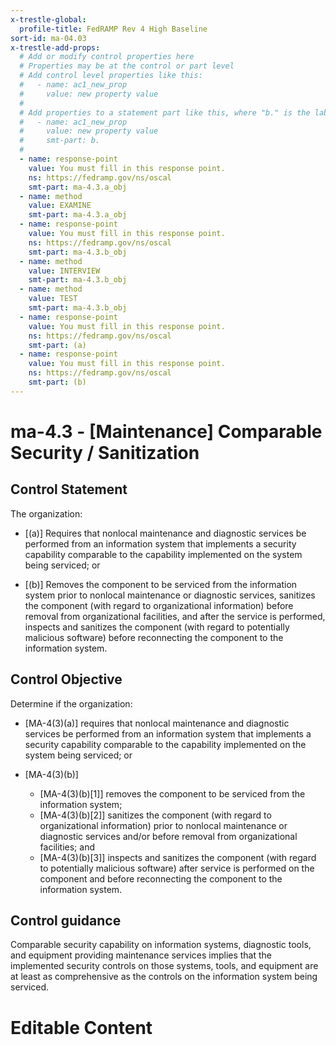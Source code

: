 ```yaml
---
x-trestle-global:
  profile-title: FedRAMP Rev 4 High Baseline
sort-id: ma-04.03
x-trestle-add-props:
  # Add or modify control properties here
  # Properties may be at the control or part level
  # Add control level properties like this:
  #   - name: ac1_new_prop
  #     value: new property value
  #
  # Add properties to a statement part like this, where "b." is the label of the target statement part
  #   - name: ac1_new_prop
  #     value: new property value
  #     smt-part: b.
  #
  - name: response-point
    value: You must fill in this response point.
    ns: https://fedramp.gov/ns/oscal
    smt-part: ma-4.3.a_obj
  - name: method
    value: EXAMINE
    smt-part: ma-4.3.a_obj
  - name: response-point
    value: You must fill in this response point.
    ns: https://fedramp.gov/ns/oscal
    smt-part: ma-4.3.b_obj
  - name: method
    value: INTERVIEW
    smt-part: ma-4.3.b_obj
  - name: method
    value: TEST
    smt-part: ma-4.3.b_obj
  - name: response-point
    value: You must fill in this response point.
    ns: https://fedramp.gov/ns/oscal
    smt-part: (a)
  - name: response-point
    value: You must fill in this response point.
    ns: https://fedramp.gov/ns/oscal
    smt-part: (b)
---
```


# ma-4.3 - \[Maintenance\] Comparable Security / Sanitization

## Control Statement

The organization:

- \[(a)\] Requires that nonlocal maintenance and diagnostic services be performed from an information system that implements a security capability comparable to the capability implemented on the system being serviced; or

- \[(b)\] Removes the component to be serviced from the information system prior to nonlocal maintenance or diagnostic services, sanitizes the component (with regard to organizational information) before removal from organizational facilities, and after the service is performed, inspects and sanitizes the component (with regard to potentially malicious software) before reconnecting the component to the information system.

## Control Objective

Determine if the organization:

- \[MA-4(3)(a)\] requires that nonlocal maintenance and diagnostic services be performed from an information system that implements a security capability comparable to the capability implemented on the system being serviced; or

- \[MA-4(3)(b)\]

  - \[MA-4(3)(b)[1]\] removes the component to be serviced from the information system;
  - \[MA-4(3)(b)[2]\] sanitizes the component (with regard to organizational information) prior to nonlocal maintenance or diagnostic services and/or before removal from organizational facilities; and
  - \[MA-4(3)(b)[3]\] inspects and sanitizes the component (with regard to potentially malicious software) after service is performed on the component and before reconnecting the component to the information system.

## Control guidance

Comparable security capability on information systems, diagnostic tools, and equipment providing maintenance services implies that the implemented security controls on those systems, tools, and equipment are at least as comprehensive as the controls on the information system being serviced.

# Editable Content

<!-- Make additions and edits below -->
<!-- The above represents the contents of the control as received by the profile, prior to additions. -->
<!-- If the profile makes additions to the control, they will appear below. -->
<!-- The above markdown may not be edited but you may edit the content below, and/or introduce new additions to be made by the profile. -->
<!-- If there is a yaml header at the top, parameter values may be edited. Use --set-parameters to incorporate the changes during assembly. -->
<!-- The content here will then replace what is in the profile for this control, after running profile-assemble. -->
<!-- The added parts in the profile for this control are below.  You may edit them and/or add new ones. -->
<!-- Each addition must have a heading either of the form ## Control my_addition_name -->
<!-- or ## Part a. (where the a. refers to one of the control statement labels.) -->
<!-- "## Control" parts are new parts added after the statement part. -->
<!-- "## Part" parts are new parts added into the top-level statement part with that label. -->
<!-- Subparts may be added with nested hash levels of the form ### My Subpart Name -->
<!-- underneath the parent ## Control or ## Part being added -->
<!-- See https://ibm.github.io/compliance-trestle/tutorials/ssp_profile_catalog_authoring/ssp_profile_catalog_authoring for guidance. -->
